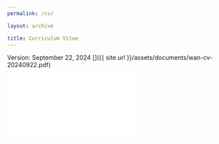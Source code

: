 ```yaml
---
permalink: /cv/

layout: archive

title: Curriculum Vitae
---
```


Version: September 22, 2024 [<i class="fa fa-fw fa-link" aria-hidden="true"></i>]({{ site.url }}/assets/documents/wan-cv-20240922.pdf)

<!-- Try to use JS to make view window taller?
} -->
<script>
    window.onload = function() {
        document.querySelector(".fluid-width-video-wrapper").style.paddingTop = "75%";
    };
</script>


<embed src="{{ site.url }}/assets/documents/wan-cv-20240922.pdf" type="application/pdf"/>